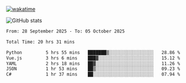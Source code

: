 [![wakatime](https://wakatime.com/badge/user/ef685785-b2de-4416-b5c6-df540c453238.svg)](https://wakatime.com/@ef685785-b2de-4416-b5c6-df540c453238)

![GitHub stats](https://github-readme-stats.vercel.app/api?username=songhahaha66)
<!--START_SECTION:waka-->

```txt
From: 28 September 2025 - To: 05 October 2025

Total Time: 20 hrs 31 mins

Python         5 hrs 55 mins   ███████▒░░░░░░░░░░░░░░░░░   28.86 %
Vue.js         3 hrs 6 mins    ███▓░░░░░░░░░░░░░░░░░░░░░   15.12 %
YAML           2 hrs 18 mins   ██▓░░░░░░░░░░░░░░░░░░░░░░   11.26 %
JSON           1 hr 53 mins    ██▒░░░░░░░░░░░░░░░░░░░░░░   09.23 %
C#             1 hr 37 mins    ██░░░░░░░░░░░░░░░░░░░░░░░   07.94 %
```

<!--END_SECTION:waka-->
